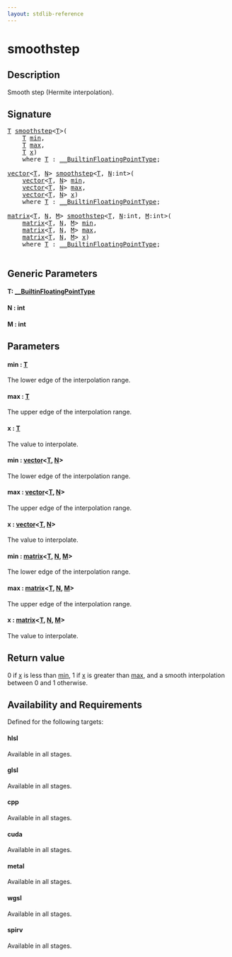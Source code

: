 ```yaml
---
layout: stdlib-reference
---
```


# smoothstep

## Description

Smooth step (Hermite interpolation).



## Signature 

<pre>
<a href="smoothstep.html#typeparam-T" class="code_type">T</a> <a href="smoothstep.html">smoothstep</a>&lt;<a href="smoothstep.html#typeparam-T" class="code_type">T</a>&gt;(
    <a href="smoothstep.html#typeparam-T" class="code_type">T</a> <a href="smoothstep.html#decl-min" class="code_param">min</a>,
    <a href="smoothstep.html#typeparam-T" class="code_type">T</a> <a href="smoothstep.html#decl-max" class="code_param">max</a>,
    <a href="smoothstep.html#typeparam-T" class="code_type">T</a> <a href="smoothstep.html#decl-x" class="code_param">x</a>)
    <span class='code_keyword'>where</span> <a href="smoothstep.html#typeparam-T" class="code_type">T</a> : <a href="index.html" class="code_type">__BuiltinFloatingPointType</a>;

<a href="index.html" class="code_type">vector</a>&lt;<a href="smoothstep.html#typeparam-T" class="code_type">T</a>, <a href="smoothstep.html#decl-N" class="code_var">N</a>&gt; <a href="smoothstep.html">smoothstep</a>&lt;<a href="smoothstep.html#typeparam-T" class="code_type">T</a>, <a href="smoothstep.html#decl-N" class="code_var">N</a>:<span class="code_keyword">int</span>&gt;(
    <a href="index.html" class="code_type">vector</a>&lt;<a href="smoothstep.html#typeparam-T" class="code_type">T</a>, <a href="smoothstep.html#decl-N" class="code_var">N</a>&gt; <a href="smoothstep.html#decl-min" class="code_param">min</a>,
    <a href="index.html" class="code_type">vector</a>&lt;<a href="smoothstep.html#typeparam-T" class="code_type">T</a>, <a href="smoothstep.html#decl-N" class="code_var">N</a>&gt; <a href="smoothstep.html#decl-max" class="code_param">max</a>,
    <a href="index.html" class="code_type">vector</a>&lt;<a href="smoothstep.html#typeparam-T" class="code_type">T</a>, <a href="smoothstep.html#decl-N" class="code_var">N</a>&gt; <a href="smoothstep.html#decl-x" class="code_param">x</a>)
    <span class='code_keyword'>where</span> <a href="smoothstep.html#typeparam-T" class="code_type">T</a> : <a href="index.html" class="code_type">__BuiltinFloatingPointType</a>;

<a href="index.html" class="code_type">matrix</a>&lt;<a href="smoothstep.html#typeparam-T" class="code_type">T</a>, <a href="smoothstep.html#decl-N" class="code_var">N</a>, <a href="smoothstep.html#decl-M" class="code_var">M</a>&gt; <a href="smoothstep.html">smoothstep</a>&lt;<a href="smoothstep.html#typeparam-T" class="code_type">T</a>, <a href="smoothstep.html#decl-N" class="code_var">N</a>:<span class="code_keyword">int</span>, <a href="smoothstep.html#decl-M" class="code_var">M</a>:<span class="code_keyword">int</span>&gt;(
    <a href="index.html" class="code_type">matrix</a>&lt;<a href="smoothstep.html#typeparam-T" class="code_type">T</a>, <a href="smoothstep.html#decl-N" class="code_var">N</a>, <a href="smoothstep.html#decl-M" class="code_var">M</a>&gt; <a href="smoothstep.html#decl-min" class="code_param">min</a>,
    <a href="index.html" class="code_type">matrix</a>&lt;<a href="smoothstep.html#typeparam-T" class="code_type">T</a>, <a href="smoothstep.html#decl-N" class="code_var">N</a>, <a href="smoothstep.html#decl-M" class="code_var">M</a>&gt; <a href="smoothstep.html#decl-max" class="code_param">max</a>,
    <a href="index.html" class="code_type">matrix</a>&lt;<a href="smoothstep.html#typeparam-T" class="code_type">T</a>, <a href="smoothstep.html#decl-N" class="code_var">N</a>, <a href="smoothstep.html#decl-M" class="code_var">M</a>&gt; <a href="smoothstep.html#decl-x" class="code_param">x</a>)
    <span class='code_keyword'>where</span> <a href="smoothstep.html#typeparam-T" class="code_type">T</a> : <a href="index.html" class="code_type">__BuiltinFloatingPointType</a>;

</pre>

## Generic Parameters

####  <a id="typeparam-T"></a>T: [\_\_BuiltinFloatingPointType](../interfaces/0_builtinfloatingpointtype-029hm/index)
####  <a id="decl-N"></a>N  : int
####  <a id="decl-M"></a>M  : int

## Parameters

####  <a id="decl-min"></a>min  : [T](smoothstep#typeparam-T)
The lower edge of the interpolation range.

####  <a id="decl-max"></a>max  : [T](smoothstep#typeparam-T)
The upper edge of the interpolation range.

####  <a id="decl-x"></a>x  : [T](smoothstep#typeparam-T)
The value to interpolate.

####  <a id="decl-min"></a>min  : [vector](../types/vector/index)\<[T](../types/vector/index#typeparam-T), [N](../types/vector/index#decl-N)\>
The lower edge of the interpolation range.

####  <a id="decl-max"></a>max  : [vector](../types/vector/index)\<[T](../types/vector/index#typeparam-T), [N](../types/vector/index#decl-N)\>
The upper edge of the interpolation range.

####  <a id="decl-x"></a>x  : [vector](../types/vector/index)\<[T](../types/vector/index#typeparam-T), [N](../types/vector/index#decl-N)\>
The value to interpolate.

####  <a id="decl-min"></a>min  : [matrix](../types/matrix/index)\<[T](../types/matrix/t-0), [N](../types/matrix/index#decl-N), [M](../types/matrix/index#decl-M)\>
The lower edge of the interpolation range.

####  <a id="decl-max"></a>max  : [matrix](../types/matrix/index)\<[T](../types/matrix/t-0), [N](../types/matrix/index#decl-N), [M](../types/matrix/index#decl-M)\>
The upper edge of the interpolation range.

####  <a id="decl-x"></a>x  : [matrix](../types/matrix/index)\<[T](../types/matrix/t-0), [N](../types/matrix/index#decl-N), [M](../types/matrix/index#decl-M)\>
The value to interpolate.


## Return value
0 if <span class='code'><a href="smoothstep.html#decl-x" class="code_param">x</a></span> is less than <span class='code'><a href="smoothstep.html#decl-min" class="code_param">min</a></span>, 1 if <span class='code'><a href="smoothstep.html#decl-x" class="code_param">x</a></span> is greater than <span class='code'><a href="smoothstep.html#decl-max" class="code_param">max</a></span>, and a smooth interpolation between 0 and 1 otherwise.


## Availability and Requirements

Defined for the following targets:

#### hlsl
Available in all stages.

#### glsl
Available in all stages.

#### cpp
Available in all stages.

#### cuda
Available in all stages.

#### metal
Available in all stages.

#### wgsl
Available in all stages.

#### spirv
Available in all stages.



